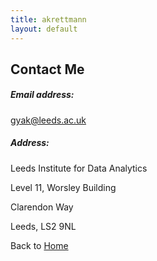 ```yaml
---
title: akrettmann
layout: default
---
```


## Contact Me 

##### Email address: 
gyak@leeds.ac.uk


##### Address: 

Leeds Institute for Data Analytics 

Level 11, Worsley Building 

Clarendon Way

Leeds, LS2 9NL

Back to [Home](index2.md)

